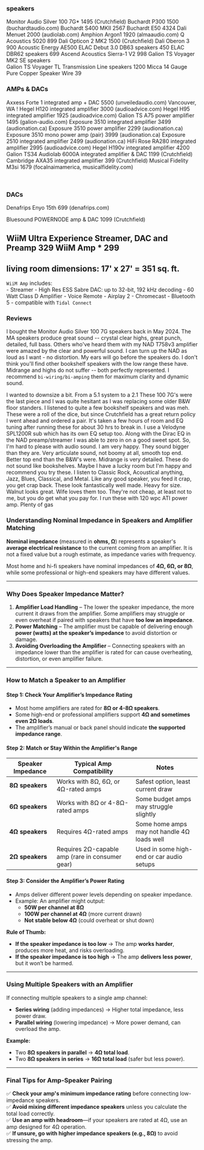 ### speakers
Monitor Audio Silver 100 7G*                        1495 (Crutchfield)
Buchardt P300                                       1500 (buchardtaudio.com)
Buchardt S400 MKII                                  2567
Buchardt E50                                        4324
Dali Menuet                                         2000 (audiolab.com)
Amphion Argon1                                      1920 (almaaudio.com)
Q Acoustics 5020                                     899 
Dali Opticon 2 MK2                                  1500 (Crutchfield)
Dali Oberon 3                                        900 
Acoustic Energy AE500
ELAC Debut 3.0 DB63 speakers                         450 
ELAC DBR62 speakers                                  699 
Ascend Acoustics Sierra-1 V2                         998 
Galion TS Voyager MK2 SE speakers                        
Galion TS Voyager TL Transmission Line speakers     1200 
Micca 14 Gauge Pure Copper Speaker Wire               39 

 
### AMPs & DACs
Axxess Forte 1 integrated amp + DAC                 5500    (unveiledaudio.com) Vancouver, WA !
Hegel H120 integrated amplifier                     3000    (audioadvice.com)
Hegel H95 integrated amplifier                      1925    (audioadvice.com)
Galion TS A75 power amplifier                       1495    (galion-audio.com)
Exposure 3510 integrated amplifier                  3499    (audionation.ca)
Exposure 3510 power amplifier                       2299    (audionation.ca)
Exposure 3510 mono power amp (pair)                 3999    (audionation.ca)
Exposure 2510 integrated amplifier                  2499    (audionation.ca)
HiFi Rose RA280 integrated amplifier                2995    (audioadvice.com)
Hegel H190v integrated amplifier                    4200
Galion TS34
Audiolab 6000A integrated amplifier & DAC           1199    (Crutchfield)
Cambridge AXA35 integrated amplifier                 399    (Crutchfield)
Musical Fidelity M3si                               1679    (focalnaimamerica, musicalfidelity.com)

<br>  

### DACs
Denafrips Enyo 15th                                  699    (denafrips.com)

Bluesound POWERNODE amp & DAC                       1099    (Crutchfield)



WiiM Ultra Experience Streamer, DAC and Preamp       329 
WiiM Amp *                                           299 
---------------------------------------------------------- 
living room dimensions: 17' x 27' = 351 sq. ft. 
---------------------------------------------------------- 
 
`WiiM Amp` includes:   
    - Streamer 
    - High Res ESS Sabre DAC: up to 32-bit, 192 kHz decoding 
    - 60 Watt Class D Amplifier 
    - Voice Remote 
    - Airplay 2 
    - Chromecast 
    - Bluetooth 5 
    - compatible with `Tidal Connect` 


### Reviews
I bought the Monitor Audio Silver 100 7G speakers back in May 2024.
The MA speakers produce great sound -- crystal clear highs, great punch, detailed, full bass.
Others who've heard them with my NAD T758v3 amplifier were amazed by the clear and powerful sound.
I can turn up the NAD as loud as I want - no distortion. My ears will go before the speakers do.
I don't think you'll find other bookshelf speakers with the low range these have.
Midrange and highs do not suffer -- both perfectly represented.
I recommend `bi-wiring/bi-amping` them for maximum clarity and dynamic sound.

I wanted to downsize a bit. From a 5.1 system to a 2.1 These 100 7G's were the last piece and I was
quite hesitant as I was replacing some older B&W floor standers. I listened to quite a few bookshelf speakers and was meh.
These were a roll of the dice, but since Crutchfield has a great return policy I went ahead and ordered a pair.
It's taken a few hours of room and EQ tuning after running these for about 30 hrs to break in. I use
a Velodyne SPL1200R sub which has its own EQ setup too. Along with the Dirac EQ in the NAD preamp/streamer I was able
to zero in on a good sweet spot. So, I'm hard to please with audio sound. I am very happy. They sound
bigger than they are. Very articulate sound, not boomy at all, smooth top end. Better top end than the B&W's were. Midrange
is very detailed. These do not sound like bookshelves. Maybe I have a lucky room but I'm happy and recommend you try
these. I listen to Classic Rock, Acoustical anything, Jazz, Blues, Classical, and Metal.
Like any good speaker, you feed it crap, you get crap back. These look fantastically well made. Heavy for size. Walnut looks
great. Wife loves them too. They're not cheap, at least not to me, but you do get what you pay for. I
run these with 120 wpc ATI power amp. Plenty of gas


### **Understanding Nominal Impedance in Speakers and Amplifier Matching**
**Nominal impedance** (measured in **ohms, Ω**) represents a speaker's **average electrical resistance** to the current coming from an amplifier. It is not a fixed value but a rough estimate, as impedance varies with frequency.

Most home and hi-fi speakers have nominal impedances of **4Ω, 6Ω, or 8Ω**,
while some professional or high-end speakers may have different values.

---

### **Why Does Speaker Impedance Matter?**
1. **Amplifier Load Handling** – The lower the speaker impedance, the more current it draws from the amplifier. Some amplifiers may struggle or even overheat if paired with speakers that have **too low an impedance**.
2. **Power Matching** – The amplifier must be capable of delivering enough **power (watts) at the speaker’s impedance** to avoid distortion or damage.
3. **Avoiding Overloading the Amplifier** – Connecting speakers with an impedance lower than the amplifier is rated for can cause overheating, distortion, or even amplifier failure.

---

### **How to Match a Speaker to an Amplifier**
#### **Step 1: Check Your Amplifier’s Impedance Rating**
- Most home amplifiers are rated for **8Ω or 4-8Ω speakers**.
- Some high-end or professional amplifiers support **4Ω and sometimes even 2Ω loads**.
- The amplifier’s manual or back panel should indicate **the supported impedance range**.

#### **Step 2: Match or Stay Within the Amplifier's Range**
| **Speaker Impedance** | **Typical Amp Compatibility** | **Notes** |
|----------------------|-----------------------------|-----------|
| **8Ω speakers**     | Works with 8Ω, 6Ω, or 4Ω-rated amps | Safest option, least current draw |
| **6Ω speakers**     | Works with 8Ω or 4-8Ω-rated amps | Some budget amps may struggle slightly |
| **4Ω speakers**     | Requires 4Ω-rated amps | Some home amps may not handle 4Ω loads well |
| **2Ω speakers**     | Requires 2Ω-capable amp (rare in consumer gear) | Used in some high-end or car audio setups |

#### **Step 3: Consider the Amplifier’s Power Rating**
- Amps deliver different power levels depending on speaker impedance.
- Example: An amplifier might output:
  - **50W per channel at 8Ω**
  - **100W per channel at 4Ω** (more current drawn)
  - **Not stable below 4Ω** (could overheat or shut down)

**Rule of Thumb:**  
- **If the speaker impedance is too low** → The amp **works harder**, produces more heat, and risks overloading.
- **If the speaker impedance is too high** → The amp **delivers less power**, but it won’t be harmed.

---

### **Using Multiple Speakers with an Amplifier**
If connecting multiple speakers to a single amp channel:
- **Series wiring** (adding impedances) → Higher total impedance, less power draw.
- **Parallel wiring** (lowering impedance) → More power demand, can overload the amp.

**Example:**
- Two **8Ω speakers in parallel** → **4Ω total load**.
- Two **8Ω speakers in series** → **16Ω total load** (safer but less power).

---

### **Final Tips for Amp-Speaker Pairing**
✅ **Check your amp's minimum impedance rating** before connecting low-impedance speakers.  
✅ **Avoid mixing different impedance speakers** unless you calculate the total load correctly.  
✅ **Use an amp with headroom**—if your speakers are rated at 4Ω, use an amp designed for 4Ω operation.  
✅ **If unsure, go with higher impedance speakers (e.g., 8Ω)** to avoid stressing the amp.  

